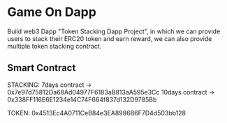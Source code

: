# Game On Dapp

Build web3 Dapp "Token Stacking Dapp Project", in which we can provide users to stack their ERC20 token and earn reward, we can also provide multiple token stacking contract.

## Smart Contract

STACKING: 
7days contract -> 0x7e97d75812Da68Ad04977F6183aB813aA595e3Cc
10days contract -> 0x338FF116E6E1234e14C74F664f837d132D9785Bb

TOKEN: 0x4513Ec4A0711CeB84e3EA8986B6F7D4d503bb128